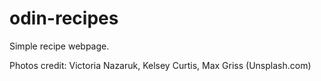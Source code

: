 # odin-recipes
Simple recipe webpage.

Photos credit: Victoria Nazaruk, Kelsey Curtis, Max Griss (Unsplash.com)

